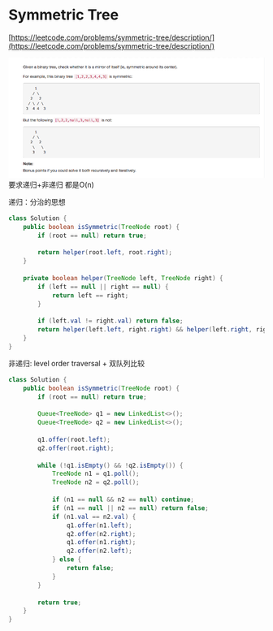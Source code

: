 # Symmetric Tree

[https://leetcode.com/problems/symmetric-tree/description/](https://leetcode.com/problems/symmetric-tree/description/)

![](/assets/1.png)要求递归+非递归 都是O\(n\)

递归：分治的思想

```java
class Solution {
    public boolean isSymmetric(TreeNode root) {
        if (root == null) return true;

        return helper(root.left, root.right);
    }

    private boolean helper(TreeNode left, TreeNode right) {
        if (left == null || right == null) {
            return left == right;
        }

        if (left.val != right.val) return false;
        return helper(left.left, right.right) && helper(left.right, right.left);
    }
}
```

非递归: level order traversal + 双队列比较

```java
class Solution {
    public boolean isSymmetric(TreeNode root) {
        if (root == null) return true;
        
        Queue<TreeNode> q1 = new LinkedList<>();
        Queue<TreeNode> q2 = new LinkedList<>();
        
        q1.offer(root.left);
        q2.offer(root.right);
        
        while (!q1.isEmpty() && !q2.isEmpty()) {
            TreeNode n1 = q1.poll();
            TreeNode n2 = q2.poll();
            
            if (n1 == null && n2 == null) continue;
            if (n1 == null || n2 == null) return false;
            if (n1.val == n2.val) {
                q1.offer(n1.left);
                q2.offer(n2.right);
                q1.offer(n1.right);
                q2.offer(n2.left);
            } else {
                return false;
            }
        }
        
        return true;
    }
}
```



